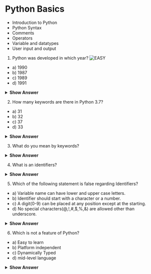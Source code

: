 
# Python Basics 
- Introduction to Python 
- Python Syntax
- Comments 
- Operators 
- Variable and datatypes
- User input and output 


1. Python was developed in which year?
![EASY](https://github.com/revaturelabs/JavaFSQuestions/blob/main/Java/JavaIntro/JavaFeatures/Easy%20(2).jpg)
- a) 1990
- b) 1987
- c) 1989 
- d) 1991 
<details><summary> <b>Show Answer</b> </summary>
  
**Ans:** correct option is c) 1989.
</details>


2. How many keywords are there in Python 3.7?

- a) 31
- b) 32
- c) 37
- d) 33
<details><summary> <b>Show Answer</b> </summary>
  
**Ans:** correct option is d) 33 
</details>


3. What do you mean by keywords?
<details><summary> <b>Show Answer</b> </summary>
  
**Ans:** Keywords are the reserved words that have special meaning in python. We cannot use keywords as identifier, function and variable name. All the keywords are in lower case except "True" and "False". Python 3.7 have total of 33 keywords.  
For Example: and, or, if, elif,True, etc. 
</details>

4. What is an identifiers?
<details><summary> <b>Show Answer</b> </summary>
  
**Ans:** Identifier is the name given to variable, function, class, etc in python. It consists of character, digit and underscore("_", [special character]). 
There are some rules for Identifier in python, let's talk about them one by one: 
- Identifier should start with a character or an underscore. 
- A character can be a lowercase(a-z) or uppercase(A-Z). 
- A digit(0-9) can be placed at any position except at the starting. 
- No special characters(@,!,#,$,%,&) are allowed other than underscore. 
For Example:  first_name, _rollNo, id_1, etc. 
</details>


5. Which of the following statement is false regarding Identifiers? 

- a) Variable name can have lower and upper case letters.
- b) Identifier should start with a character or a number. 
- c) A digit(0-9) can be placed at any position except at the starting. 
- d) No special characters(@,!,#,$,%,&) are allowed other than underscore. 
<details><summary> <b>Show Answer</b> </summary>
  
**Ans:** correct option is b)

**Explanation:** Identifier can start with character or underscore, but not with a number.
</details>

6. Which is not a feature of Python?

- a) Easy to learn
- b) Platform independent 
- c) Dynamically Typed
- d) mid-level language
<details><summary> <b>Show Answer</b> </summary>
  
**Ans:** correct option is d) mid-level language.

**Explanation:** Python is a High- level language.
</detials>


7. Which of the below mentioned is the correct extension of python file?

- a) .py
- b) .python
- c) .cpp
- d) none of the above
<details><summary> <b>Show Answer</b> </summary>
  
**Ans:** correct option is a) .py 
</details>


8. What are the advantages of python over other programming languages?
<details><summary> <b>Show Answer</b> </summary>
  
**Ans:** Python offers some key features that makes it different from other programming languages such as:
- Easy to code: any non- programmer can also learn python basics in few hours but that is not true with Java or C++. 
- No need to remember where to add curly braces({}) or semi-colon (;) throughout the program.
- It is dynamically typed means, we don't need to specify the type of variable as the variable type is decided at the run time. 
- It has a large set of libraries that provides built-in functions and modules so that every time we don't have to write the code for every single thing. 
</details>

9. How do you differentiate between Interpreter and Compiler?
<details><summary> <b>Show Answer</b> </summary>
  
**Ans:** These are the following differences between Interpreter and Compiler:
- Compiler translates our program in a single run, whereas Interpreter translates our program line by line.
- In terms of CPU utilization, Compiler utilizes more CPU than Interpreter. 
- In compilation all the errors in the program are shown in the end together, whereas in Interpreter errors of the code are shown line by line. 
- As the code size increases Complier takes more time to Scan a code compared to Interpreters.
- Example: C, C++, java, etc are based on Compiler whereas Python, Ruby, MATLAB, etc are interpreted language.
</details>


10. Is Python an Interpreted language or Compiled?
<details><summary> <b>Show Answer</b> </summary>
  
**Ans:** Python is an Interpreted language because it checks our code line by line not all together. For example suppose there are 2 errors in your code one in line 3 and other one in line 4. When you run the code it will only throw error for line 3 in console( output screen) but not  for line 4. The reason behind it is that it checks the code one line at a time. 
</details>


11. Is "true" an Identifier or Keyword?

- a) Keyword
- b) Identifier
- c) both a and b
- d) None of the above.
<details><summary> <b>Show Answer</b> </summary>
  
**Ans:** correct option is b) Identifier. 

**Explanation:** True is a keyword, whereas true with first letter in lower case is an Identifier. 
</details>

12. Point out whether the identifiers mentioned in a list are valid or not: [Last_Name, student@id, 4_id, var, for]. 
<details><summary> <b>Show Answer</b> </summary>
  
**Ans:** Last_Name and var are the only valid identifiers from the above list. 
> student@id is not a valid identifier because it has a special character "@" in it.
> 4_id is not a valid identifier because the identifier should not start with a digit. 
> for is invaild because it a reserved word in python. 
</details>

13. Predict the output of below code.
'''
print("9/2")
'''
- a) 4.5
- b) 4.0
- c) 4 
- d) 9/2 
<details><summary> <b>Show Answer</b> </summary>
  
**Ans:** correct option is d) 9/2. 

**Explanation:** 9/2 is a string here.
</details>

14. What is the output of below code?
'''
i = 4
while i < 7:
       print(i)
       i++
       print(i+2)
       break
''' 

a) 4 
   6 
b) 4 
   7 
c) Error
d) 5 
   7 
Ans: correct option is c) Error. 


15. Define Namespace, explain the types of namespaces in python. 
Ans:  A namespace is a way to provide unique name for each and every object in python. An object can be a variable or a method. There are three types of namespace present in python:
i) Local Namespace: the variable names defined in a class, function, loop or in any block of code are comes under local namespace. These variables cannot be accessed by outer Namespace in python. Local namespace can access the global namespace objects and built-in namespace..

ii) Global Namespace: the object name that are defined in a main program or in a module comes under global namespace. These are outside any function or block of code. It can access the builtin namespace objects. 

iii) Built-in Namespace: it contains the names of built-in methods and variables. It can be a datatype, exceptions and methods like print() & input(). 

Example: 

def student(name):
    new_name ="rohit"   #local namespace
    return new_name

name ="rohan"     #global namespace
print(student(name))  #built-in namespace 

output: rohit 


16. What is the use of Operators in Python & what are its types? 
Ans: Operators are the symbol that are used to perform opertions on an operands. An operand is a variable or a value on which operator is applied. 
Types of Operators: 
- Arithmetic operators :  [+, -, *, /, %, **, //]
- Assignment operators :  [=, +=, -=, *=, /=, %=, //=, **=] 
- Comparison operators :  [==, !=, >, <, >=, <=]
- Logical operators :  [and, or, not]
- Identity operators :  [is, is not] 
- Membership operators: [in, not in]
- Bitwise operators: [&, |, ^, ~, <<, >>]


17. What is the difference b/w "is" and "==" in python?
Ans: The first difference b/w both is that, 'is' operator is an Identity operator, whereas '==' is an comparison operator. 'is' operator is used to check whether both operands belongs to same location or not in the memory. On the other hands '==' is used to check whether both the operands have same value or not. 


18. Which of the following is not a comparison operator?

a) ==
b) >
c) >> 
d) <= 

Ans: correct option is c) >>

Explanation: >> is a bitwise operator.


19. Which of the following is an assignment operator?

a) =
b) ==
c) is 
d) != 

Ans: correct option is a) = 

Explanation: option b) and d) are comparison operators and option c) is an identity operator.


20. Which is/are not a membership operators?

a) in 
b) not in
c) is 
d) is not 

Ans: Correct options are c) and d).

Explanation: is and is not are identity operators.


21. What is the difference b/w 'and' and 'or' operator?
Ans: Both "and" and "or" are the logical operators which requires two operands and both return True and False after evaluation. The "and" operator returns True when both the operands are True otherwise False, whereas "or" operator returns True if either operand is True and return False when both operands are False. 


22. Predict the output for the below code:
'''
a = 9
b = 5
  
print(a and b) 
print(a & b) 
'''

a) 5
   5 
b) 5 
   1 
c) 9 
   9
d) 9 
   0       

Ans: correct option is b). 

Explanation: In 1st print statement logical "and" operator is used, which checks if both operand values are non- zero it will return the value of operand mentioned in last i.e 'b=5'. In 2nd print statement bitwise operator '&' is used, which converts the operands values in binary[ in terms of 0 and 1] and compares and returns 1 if both the bits are 1 otherwise 0. So, a=9 in binary is 1001 and b=5 in binary is 0101. therefore after comparing both operand values bit by bit we get final result as 0001 in binary which is equal to 1 in decimal format. Hence the output (b).


23. Which of the below code shows the correct representation of taking integer values as user input in Python3?

a) n = int(input())
b) n = input() 
c) n = raw_input()
d) n = int(raw_input())

Ans: correct option is a)

Explanation: option b) is used to take user input as string values in python. option c) and d) are the functions of Python2.


24. Which of the following is the correct way for single line comment in python?

a) //
b) @
c) #
d) <!...> 
Ans: correct option is c)


25. Which of the following is the correct way for multi-line comments in python?

a) // hi 
      this is abc //
b) @ hi 
     this is abc @
c) # hi
     this is abc #
d) ''' hi 
       this is abc '''
Ans: correct option is d) 


26. State True or False: "Comments are always required in the code. Without comments the code will not run". 

a) True
b) False
Ans: correct option is b) False.

Explanation: Comments are used to make the code easy to understand. It is not mandatory to use comments while writing program.


27. What is a Ternary operator in Python? Give Example.
Ans: Ternary operator are like if-else statements but with a difference, it allows checking a condition in single line only replacing the multiline if-else block in python. 

For example: 
num1 = 5
num2 = 8 

maximum =  num1 if num1>num2 else num2
print(maximum)  # it returns 8 as output.


28. Predict the output of below code:
value =  10//2**3*3+4/2
print(value) 

options:
a) 377 
b) 5
c) 5.0 
d) 2 

Ans: correct option is c) 5.0. 

Explanation: According to precedence of operators, Exponent(**) has highest precedence in this expression. After that Multiplication(*), Division(/), Floor division(//) all three have same precedence so, it is evaluated from left to right order in an expression. And at last Addition(+). So 2**3 will evaluate first and gives,'8'.
Then 10//8 gives 1 because of floor division. Then 1*3 gives '3' and 4/2 gives '2.0'. Hence the final result will come out as 3+2.0 = 5.0


29. Odd one out: Which of the following statement is incorrect?

a) '+' is an arithmetic operator.
b) '+=' is an arithmetic operator.
c) '>=' is a comparison operator.
d) 'and' is a logical operator. 
Ans: correct option is b).

Explanation: += is an assignment operator


30. Which of the following is not a logical operator?

a) and
b) or
c) not in
d) not 
Ans: correct option is c).

Explanation: not in is a membership operator in python.


31. Select the correct expression to reassign a global variable “y” to 30 inside a function reassign() 
'''
y = 50
def reassign():
    # your code to assign global y = 30
reassign()
print(y) # it should print 30
'''

a) global y = 30
b) global var y 
   y = 30
c) global.y = 30
d) global y 
   y = 30 

Ans: option d) is correct.

Explanation: First we have to declare the variable y with global keyword inside the reassign() function, then we can assign the value to y variable. Hence option (d).


32. What is the data type of print(type(5))

a) float
b) integer
c) int 
d) number 
Ans: correct option is c).

Explanation: 5 is an integer value in python


33. What is the output of the following code?
'''
x = 50
def fun1():
    x = 25
    print(x)
    
fun1()
print(x) 
'''
a) 25 
   25 
b) 25 
   50 
c) NameError
d) None
Ans: correct option is b) 

Explanation: fun1() is called first, so the statements that are there in fun1() will executes first and therefore prints the value of x = 25 in first line in console and then prints 50 in new line after comming out of fun1() function. 


34. What will be the output of following code?
'''
x = 75
def myfunc():
    x = x + 1
    print(x)

myfunc()
print(x)
'''
a) Error 
b) 76 
c) 76
   75
d) 76
   76 

Ans: correct option is a) 

Explanation: UnboundLocalError: local variable 'x' referenced before assignment.


35. Which is not a datatype in Python?

a) int
b) float 
c) char 
d) bool 

Ans: correct option is c) char 

Explanation: In python we can create char by creating a string of length 1. 


36. Which is not a datatype in python?

a) bool
b) double
c) float 
d) str 

Ans: correct option is b) double.

Explanation: In python, every number with decimal values will comes under float class.


37. Which is a datatype in python?

a) number
b) char
c) complex
d) double 

Ans: correct option is c) complex

Explanation: we can create complex numbers by using complex datatype.


38. Which of the following is not a correct way of making string in python?

a) str1 = "hi"
b) str1 = 'hi'
c) str1 = '''hi'''
d) str1 = '"hi"

Ans: correct option is d) str1 = '"hi" 

Explanation: option d) will lead to an SyntaxError.


39. predict the output of following code. 
'''
def func1():
    x = 25
    return x
func1()
print(x)
'''
a) NameError
b) 25
c) 0
d) none of the above 

Ans: correct option is a) NameError. 

Explanation: option a) is correct because, in python, it will give a NameError that name "x" is not defined.


40. Which of the following is not a built-in function in python?

a) sum()
b) avg()
d) all() 
d) len() 

Ans: correct option is b) avg() 

Explanation: there is no function with name avg() in python.


41. Which of the following is not a built-in function in python?

a) input()
b) print()
c) type()
d) count()

Ans: correct option is d) count()

Explanation: there is no function with name count() in python.


42. Which of the following is a built-in function in python?

a) add()
b) avg()
c) count()
d) max() 

Ans: correct option is d) max() 

Explanation: options a), b) and c) are not a built-in function.


43. What is the output of following code?
'''
a = [1, 2]
b = a
b += [3, 4]
print(a)
print(b)
''' 
a) [1, 2, 3, 4]
   [1, 2, 3, 4]
b) [1, 2]
   [1, 2, 3, 4] 
c) [1, 2, 3, 4]
   [1, 2]
d) Error 

Ans: correct option is a)  

Explanation: In the above code, both a and b shares the same memory in python, any change made to a will reflects in b and vise-versa.


44. Predict the output of below code.
'''
x = 4
y = 5
if x ** 2 > 16 and y+1 < 10:
    print(x, y)
'''
a) None 
b) 4 5 
c) 0 6 
d) Error

Ans: option a) is correct

Explanation: In if statement, first condition is false as 16 greater then 16 is false and 2nd condition is true as 6 less then 10 is true. and operator is used between first and second condition therefore the resultant of true and false is false. Hence the print statement inside if block will not executes.


45. What is the output of below print statement?
'''
print(-22//4)
'''
a) -5
b) 5
c) -6
d) 6 

Ans: correct option is c) -6. 


46. What are the Bitwise operators present in python?
Ans:  Bitwise operators first converts the integer to binary and then performs bit-by-bit operations on it. The final result is returned in decimal format. 
In python, there are 6 Bitwise operators:
i) & - Bitwise AND
ii) | - Bitwise OR 
iii) ~ - Bitwise NOT 
iv) ^ - Bitwise XOR 
v) >> - Bitwise right shift 
vi) << - Bitwise left shift 


47. What is the use of left shift and right shift operators?
Ans: Bitwise left shift operator shifts the bits of the integer number to the left and put 0 on voids right as a result. 
For example: 
x = 4 = 0100 (binary) 
x << 1 = 1000 = 8   # Here it shifts the bit by 1 on the left side.

Bitwise right shift operator shifts the bits of integer number to the right and put 0 on voids left as a result. 
For example: 
x = 4 = 0100 (binary)
x >> 1 = 0010 = 2  # Here it shifts the bit by 1 on the right side.


48. What is the output of below code?
'''
a = 5
b = 10
print(a | b)
print(b >> 2)
'''
a) 15         
   1              
b) 15                        
   2                    
c) 14                   
   1 
d) 14 
   2 

Ans: correct option is b) 

Explanation: In both the print statements Bitwise operators are used. In first print statement, bitwise or operator is used which converts values of a and b in binary and returns 1 if either of the bit is 1 else 0. Binary value of 5 is 0101 and binary value of 10 is 1010 so the resultant will be 1111 in binary which is equivalent to 15 in decimal. Therefore 1st print statement prints 15 as output. In 2nd print statement Bitwise right shift operator is used which shifts the bits of a number to the right and fills 0 on voids left. So 1010 is shifted twice to the right as mentioned in print statement and we got the result as 0010 in binary which is equivalent to 2 in decimal. Hence the output 15 and 2.    


49. Predict the output of the following code.
'''
str1 = 'and'
str2 = 'or'
print(str1 and str2) 
'''
a) and 
b) True
c) or 
d) False 

Ans: correct option is c) or

Explanation: Because both the values are true and the "and" operator is used in print(), therefore it prints the value of last variable in output screen that is 'or'.


50. Predict the output of the following code.
'''
str1 = 'and'
str2 = 'or'
print(str1 or str2) 
'''
a) and 
b) True
c) or 
d) False 

Ans: correct option is a) and 

Explanation: Because both the values are true and the "or" operator is used in print(), therefore it prints the value of first variable in output screen that is 'and'.


51. State True or False: "the result of a division operator(/), is always float value".

a) True
b) False 

Ans: option a) True is correct. 

Explanation: In python, division (/) operator returns the float value whereas, floor division (//) operator returns the int value.


52. Predict the output.
'''
x = 20//4**2-10*2/ 3
print(x)
'''
a) -6.0
b)  6.67
c) -5.67
d) -6.67 

Ans: correct output is option c) -5.67 

Explanation: The operations will be performed based on the precedence of operators. Exponent (**) operator has the highest precedence in this expression, so it evaluates first resulting in 
16. After that Multiplication(*), Division(/), Floor division(//) all three have same precedence so, it is evaluated from left to right order in an expression. And at last subtraction(-). So, 20//16 gives 1 and 10*2/3 gives 6.67. At last 1 - 6.67 results in -5.67, hence the answer.


53. What is the output of below mentioned code?
'''
x = 6
y = 4
print(y ^ x)
'''
a) 1
b) 2
c) 3
d) 0 

Ans: correct option is b) 2.

Explanation: Bitwise xor operator is used in the print statement that returns 0 if both the bit is 0 or 1 and returns 1 if either of the bit is 1. 6 in binary is 110 and 4 in binary is 100, therefore after doing xor operation the resultant will be 010, which is 2 in decimal. Hence the option b) is correct.


54. Choose the correct option, for the below code, that will not lead to any error.
'''
a, b = 1   # line 1
if (a = b):  # line 2
    c= a+b   # line 3 
    print(c) # line 4
'''
a) change line 1 to a = b =1 and rest all is ok. 
b) change line 1 to a = b =1 and line 2 to if(a==b): and rest all is ok.
c) change line 2 to if(a==b): and rest all is ok.
d) No error in the above code.

Ans: correct option is b).


55. What is the output of below print statement?
'''
print(3%6) 
'''
a) 2
b) Value Error
c) 3 
d) 0.5 

Ans: correct option is c) 3

Explanation: Modules (%) operator gives the remainder of two numbers after division. 


56. Which of the following operators has the highest precedence?

a) *
b) &
c) not
d) +

Ans: option a) is correct.

Explanation: From the given options, multiplication (*) has the highest precedence and not has the lowest precedence. 


57. State True or False: "Bitwise shift operators (<<, >>) has lower precedence than Bitwise And(&) operator".

a) True
b) False
Ans: option b) False.


58. What is the output of the following code?
'''
b = 8
a = b += 3
print(a)
'''
a) 11
b) 8
c) SynatxError
d) None of the above 

Ans: option c) is correct. 

Explanation: In line 2 of the above code, it is invalid to assign the value of b to a at the time of increment.
 

59. Which of the following statement is not a correct representation of comments in python?

a) # this is a sample.
b) """ this is a sample."""
c) s = ''' this is a sample.'''
d) ''' this is a sample.'''

Ans: correct option is c)

Explanation: option c) is a string, rest all are comments in python.


60. Which of the following code will not lead to SyntaxError in python?

a) for i in range(4)
       print(i) 
b) for i in range(4):
       print(i) 
c) for i range(4):
       print(i) 
d) fro i in range(4):
       print(i)

Ans: correct option is b)

Explanation: Semicolon is missing in option a). In option c) in operator is missing. In option d) 'fro' will result in syntax error.


